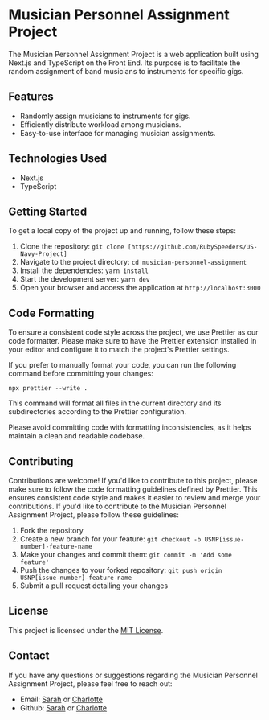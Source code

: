 # Musician Personnel Assignment Project

The Musician Personnel Assignment Project is a web application built using Next.js and TypeScript on the Front End. Its purpose is to facilitate the random assignment of band musicians to instruments for specific gigs.

## Features

- Randomly assign musicians to instruments for gigs.
- Efficiently distribute workload among musicians.
- Easy-to-use interface for managing musician assignments.

## Technologies Used

- Next.js
- TypeScript

## Getting Started

To get a local copy of the project up and running, follow these steps:

1. Clone the repository: `git clone [https://github.com/RubySpeeders/US-Navy-Project]`
2. Navigate to the project directory: `cd musician-personnel-assignment`
3. Install the dependencies: `yarn install`
4. Start the development server: `yarn dev`
5. Open your browser and access the application at `http://localhost:3000`

## Code Formatting

To ensure a consistent code style across the project, we use Prettier as our code formatter. Please make sure to have the Prettier extension installed in your editor and configure it to match the project's Prettier settings.

If you prefer to manually format your code, you can run the following command before committing your changes:

```shell
npx prettier --write .
```

This command will format all files in the current directory and its subdirectories according to the Prettier configuration.

Please avoid committing code with formatting inconsistencies, as it helps maintain a clean and readable codebase.

## Contributing

Contributions are welcome! If you'd like to contribute to this project, please make sure to follow the code formatting guidelines defined by Prettier. This ensures consistent code style and makes it easier to review and merge your contributions. If you'd like to contribute to the Musician Personnel Assignment Project, please follow these guidelines:

1. Fork the repository
2. Create a new branch for your feature: `git checkout -b USNP[issue-number]-feature-name`
3. Make your changes and commit them: `git commit -m 'Add some feature'`
4. Push the changes to your forked repository: `git push origin USNP[issue-number]-feature-name`
5. Submit a pull request detailing your changes

## License

This project is licensed under the [MIT License](LICENSE).

## Contact

If you have any questions or suggestions regarding the Musician Personnel Assignment Project, please feel free to reach out:

- Email: [Sarah](sarahnpeters@gmail.com) or [Charlotte](chopekies@gmail.com)
- Github: [Sarah](https://github.com/RubySpeeders) or [Charlotte](https://github.com/charlottekies)
